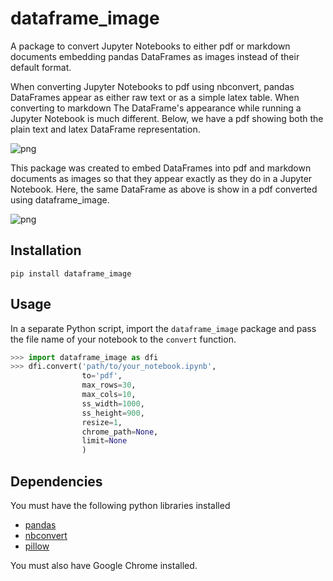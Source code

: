 # dataframe_image

A package to convert Jupyter Notebooks to either pdf or markdown documents embedding pandas DataFrames as images instead of their default format.

When converting Jupyter Notebooks to pdf using nbconvert, pandas DataFrames appear as either raw text or as a simple latex table. When converting to markdown The DataFrame's appearance while running a Jupyter Notebook is much different. Below, we have a pdf showing both the plain text and latex DataFrame representation.

![png](images/cur_nb.png)

This package was created to embed DataFrames into pdf and markdown documents as images so that they appear exactly as they do in a Jupyter Notebook. Here, the same DataFrame as above is show in a pdf converted using dataframe_image.

![png](images/ss_pdf.png)

## Installation

`pip install dataframe_image`

## Usage

In a separate Python script, import the `dataframe_image` package and pass the file name of your notebook to the `convert` function.

```python
>>> import dataframe_image as dfi
>>> dfi.convert('path/to/your_notebook.ipynb',
                to='pdf',
                max_rows=30,
                max_cols=10,
                ss_width=1000,
                ss_height=900,
                resize=1,
                chrome_path=None,
                limit=None
                )
```

## Dependencies

You must have the following python libraries installed

* [pandas](https://github.com/pandas-dev/pandas)
* [nbconvert](https://github.com/jupyter/nbconvert)
* [pillow](https://github.com/python-pillow/Pillow)

You must also have Google Chrome installed.
